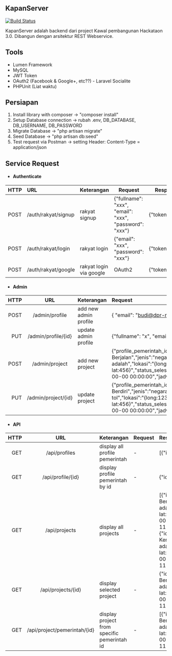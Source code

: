 ## KapanServer

[![Build Status](https://travis-ci.org/laravel/lumen-framework.svg)](https://travis-ci.org/laravel/lumen-framework)

KapanServer adalah backend dari project Kawal pembangunan Hackataon 3.0. Dibangun dengan arsitektur REST Webservice.

## Tools

- Lumen Framework
- MySQL
- JWT Token
- OAuth2 (Facebook & Google+, etc??) - Laravel Socialite
- PHPUnit (Liat waktu)


## Persiapan

1. Install library with composer -> "composer install"
2. Setup Database connection -> rubah .env, DB_DATABASE, DB_USERNAME, DB_PASSWORD
3. Migrate Database -> "php artisan migrate"
4. Seed Database -> "php artisan db:seed"
5. Test request via Postman -> setting Header: Content-Type = application/json


## Service Request

* #### Authenticate
| HTTP | URL                 | Keterangan | Request                                                | Response        |
| ---  |:------------------- | :----------| ------------------------------------------------------ | --------------- |
| POST | /auth/rakyat/signup | rakyat signup |{"fullname": "xxx", "email": "xxx", "password": "xxx"} | {"token":"xxx"} |
| POST | /auth/rakyat/login  | rakyat login |{"email": "xxx", "password": "xxx"}| {"token":"xxx"} |
| POST | /auth/rakyat/google | rakyat login via google |OAuth2 | {"token":"xxx"} |

* #### Admin
| HTTP | URL      | Keterangan           | Request   | Response  |
| ---: |:--------:| :------------------- | :-------- | :-------- |
| POST | /admin/profile      | add new admin profile |{ "email": "budi@dpr-ri.com", "password": "mautauaja", "fullname": "Budi Setiawan" } | {request} |
| PUT  | /admin/profile/{id} | update admin profile |{"fullname": "x", "email": "x", "password": "x"} | {request} |
| POST | /admin/project      | add new project | {"profile_pemerintah_id":1,"nama":"Pembangunan Tangga Berjalan","jenis":"negara","deskripsi":"project ini adalah","outcome":"project ini adalah","lokasi":"{long:123, lat:456}","status_selesai":0,"biaya":"123.123.123.123","waktu_pelaksanaan":"0000-00-00 00:00:00","jadwal_realisasi":"0000-00-00 00:00:00"} | {request} |
| PUT  | /admin/project/{id} | update project | {"profile_pemerintah_id":1,"nama":"Pembangunan Tangga Berdiri","jenis":"negara","deskripsi":"tangga berdiri adalah","outcome":"jalan tol","lokasi":"{long:123, lat:456}","status_selesai":0,"biaya":"123.123.123.123","waktu_pelaksanaan":"0000-00-00 00:00:00","jadwal_realisasi":"0000-00-00 00:00:00"} | {request} |

* #### API
| HTTP | URL      | Keterangan           | Request   | Response  |
| ---: |:--------:| :------------------- | :-------- | :-------- |
| GET | /api/profiles | display all profile pemerintah | - | [{"id":1,"email":"x","fullname":"x"}{"id":2,"email":"x","fullname":"x"}] |
| GET | /api/profile/{id} | display profile pemerintah by id | - | {"id":1,"email":"x","fullname":"x"} |
| GET | /api/projects | display all projects | - | [{"id":3,"profile_pemerintah_id":1,"nama":"Pembangunan Tangga Berjalan","jenis":"negara","deskripsi":"project ini adalah .....","outcome":"project ini adalah .....","lokasi":"{long:123, lat:456}","status_selesai":0,"biaya":"123.123.123.123","waktu_pelaksanaan":"0000-00-00 00:00:00","jadwal_realisasi":"0000-00-00 00:00:00","created_at":"-0001-11-30 00:00:00","updated_at":"-0001-11-30 00:00:00"},{"id":4,"profile_pemerintah_id":2,"nama":"Pembangunan Kereta Kencana","jenis":"negara","deskripsi":"project ini adalah .....","outcome":"project ini adalah .....","lokasi":"{long:123, lat:456}","status_selesai":0,"biaya":"1238.123.1512","waktu_pelaksanaan":"0000-00-00 00:00:00","jadwal_realisasi":"0000-00-00 00:00:00","created_at":"-0001-11-30 00:00:00","updated_at":"-0001-11-30 00:00:00"}] |
| GET | /api/projects/{id} | display selected project | - | {"id":3,"profile_pemerintah_id":1,"nama":"Pembangunan Tangga Berjalan","jenis":"negara","deskripsi":"project ini adalah .....","outcome":"project ini adalah .....","lokasi":"{long:123, lat:456}","status_selesai":0,"biaya":"123.123.123.123","waktu_pelaksanaan":"0000-00-00 00:00:00","jadwal_realisasi":"0000-00-00 00:00:00","created_at":"-0001-11-30 00:00:00","updated_at":"-0001-11-30 00:00:00"} |
| GET | /api/project/pemerintah/{id} | display project from specific pemerintah id | - | [{"id":3,"profile_pemerintah_id":1,"nama":"Pembangunan Tangga Berjalan","jenis":"negara","deskripsi":"project ini adalah .....","outcome":"project ini adalah .....","lokasi":"{long:123, lat:456}","status_selesai":0,"biaya":"123.123.123.123","waktu_pelaksanaan":"0000-00-00 00:00:00","jadwal_realisasi":"0000-00-00 00:00:00","created_at":"-0001-11-30 00:00:00","updated_at":"-0001-11-30 00:00:00"}] |
